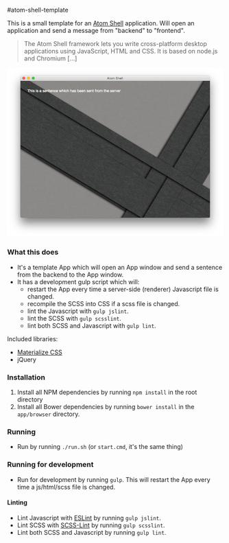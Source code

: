 #atom-shell-template

This is a small template for an [Atom Shell](https://github.com/atom/atom-shell) application. Will open an application and send a message from "backend" to "frontend".

> The Atom Shell framework lets you write cross-platform desktop applications using JavaScript, HTML and CSS. It is based on node.js and Chromium [...]

![Screenshot](https://raw.githubusercontent.com/emiloberg/atom-shell-template/master/docs/screenshot.png)

### What this does

* It's a template App which will open an App window and send a sentence from the backend to the App window.
* It has a development gulp script which will:
    * restart the App every time a server-side (renderer) Javascript file is changed.
    * recompile the SCSS into CSS if a scss file is changed.
    * lint the Javascript with `gulp jslint`.
    * lint the SCSS with `gulp scsslint`.
    * lint both SCSS and Javascript with `gulp lint`.

Included libraries:

* [Materialize CSS](http://materializecss.com/)
* jQuery

### Installation

1. Install all NPM dependencies by running `npm install` in the root directory
2. Install all Bower dependencies by running `bower install` in the `app/browser` directory.

### Running

* Run by running `./run.sh` (or `start.cmd`, it's the same thing)


### Running for development
* Run for development by running `gulp`. This will restart the App every time a js/html/scss file is changed.

#### Linting
* Lint Javascript with [ESLint](http://eslint.org) by running `gulp jslint`.
* Lint SCSS with [SCSS-Lint](https://github.com/causes/scss-lint) by running `gulp scsslint`.
* Lint both SCSS and Javascript by running `gulp lint`.
